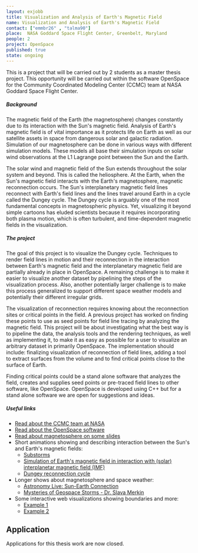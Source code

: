 ```yaml
---
layout: exjobb
title: Visualization and Analysis of Earth's Magnetic Field
name: Visualization and Analysis of Earth's Magnetic Field
contact: ["emmbr26" , "talma90"]
place:  NASA Goddard Space Flight Center, Greenbelt, Maryland
people: 2
project: OpenSpace
published: true
state: ongoing
---
```


This is a project that will be carried out by 2 students as a master thesis project. This opportunity will be carried out within the software OpenSpace for the Community Coordinated Modeling Center (CCMC) team at NASA Goddard Space Flight Center.

##### Background

The magnetic field of the Earth (the magnetosphere) changes constantly due to its interaction with the Sun's magnetic field. Analysis of Earth's magnetic field is of vital importance as it protects life on Earth as well as our satellite assets in space from dangerous solar and galactic radiation. Simulation of our magnetosphere can be done in various ways with different simulation models. These models all base their simulation inputs on solar wind observations at the L1 Lagrange point between the Sun and the Earth.

The solar wind and magnetic field of the Sun extends throughout the solar system and beyond.  This is called the heliosphere.  At the Earth, when the Sun's magnetic field interacts with the Earth's magnetosphere, magnetic reconnection occurs. The Sun's interplanetary magnetic field lines reconnect with Earth's field lines and the lines travel around Earth in a cycle called the Dungey cycle. The Dungey cycle is arguably one of the most fundamental concepts in magnetospheric physics. Yet, visualizing it beyond simple cartoons has eluded scientists because it requires incorporating both plasma motion, which is often turbulent, and time-dependent magnetic fields in the visualization.

##### The project
The goal of this project is to visualize the Dungey cycle. Techniques to render field lines in motion and their reconnection in the interaction between Earth's magnetic field and the interplanetary magnetic field are partially already in place in OpenSpace. 
A remaining challenge is to make it easier to visualize another dataset by pipelining the steps of the visualization process. Also, another potentially larger challenge is to make this process generalized to support different space weather models and potentially their different irregular grids.

The visualization of reconnection requires knowing about the reconnection sites or critical points in the field. A previous project has worked on finding these points to use as seed points for field line tracing by analyzing the magnetic field. This project will be about investigating what the best way is to pipeline the data, the analysis tools and the rendering techniques, as well as implementing it, to make it as easy as possible for a user to visualize an arbitrary dataset in primarily OpenSpace. The implementation should include: finalizing visualization of reconnection of field lines, adding a tool to extract surfaces from the volume and to find critical points close to the surface of Earth. 

Finding critical points could be a stand alone software that analyzes the field, creates and supplies seed points or pre-traced field lines to other software, like OpenSpace.
OpenSpace is developed using C++ but for a stand alone software we are open for suggestions and ideas.

##### Useful links
- [Read about the CCMC team at NASA](https://ccmc.gsfc.nasa.gov/) 
- [Read about the OpenSpace software](https://www.openspaceproject.com/) 
- [Read about magnetosphere on some slides](https://ccmc.gsfc.nasa.gov/RoR_WWW/SWREDI/training-for-engineers/Zheng_Mag_2014Winter.pdf)
- Short animations showing and describing interaction between the Sun's and Earth's magnetic fields:
    - [Substorms](https://svs.gsfc.nasa.gov/20097)
    - [Simulation of Earth's magnetic field in interaction with (solar) interplanetar magnetic field (IMF)](https://commons.wikimedia.org/wiki/File:Animati3.gif)
    - [Dungey reconnection cycle](https://www.youtube.com/watch?v=NU3VU9aw6Mk)
- Longer shows about magnetosphere and space weather:
    - [Astronomy Live: Sun-Earth Connection](https://youtu.be/rDDjcxBP6ag)
    - [Mysteries of Geospace Storms - Dr. Slava Merkin](https://www.youtube.com/watch?v=qxWP13sXPXg&list=PLlEZu4V2NIdnZdBYfSPJv4zfZoF9Me4dN&index=2)
- Some interactive web visualizations showing boundaries and more: 
    - [Example 1](https://ccmc.gsfc.nasa.gov/RoR_WWW/GM/SWMF/2020/Patricia_Reiff_050520_1/RECONX_Glocer_VIS/d__var_1_e20171204-061110-000_reggrid.tec_Visualizer.html)
    - [Example 2](https://ccmc.gsfc.nasa.gov/RoR_WWW/GM/SWMF/2017/Patricia_Reiff_061317_1/RECONX_Glocer_VIS/3d__var_1_e20170102-010500-000.out_Visualizer.html)


## Application
<!--
Please send an email indicating your interest for this or other thesis works to [emma.broman@liu.se](mailto:emma.broman@liu.se) including your CV/LinkedIn and a Ladok transcript of courses until EOD **15th of October, 2022**. If you are already a pair wanting to work on the thesis together or you are interested in multiple thesis works, a single email will suffice. 

Applications are accepted on a rolling basis.
-->
Applications for this thesis work are now closed.
